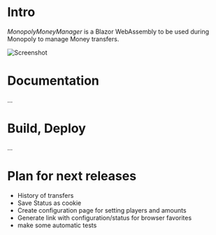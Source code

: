 # Intro
*MonopolyMoneyManager* is a Blazor WebAssembly to be used during Monopoly to manage Money transfers.

![Screenshot](https://user-images.githubusercontent.com/32843441/103153706-bad12c80-4792-11eb-880b-1bf966d6d2a1.png "Screenshot")

# Documentation
...

# Build, Deploy
...

# Plan for next releases
* History of transfers
* Save Status as cookie
* Create configuration page for setting players and amounts
* Generate link with configuration/status for browser favorites
* make some automatic tests